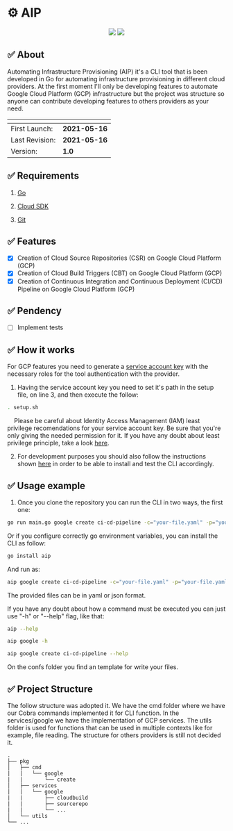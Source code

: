 # :gear: AIP

<p align="center">
  
<img src="https://img.shields.io/badge/Go-00ADD8?style=for-the-badge&logo=go&logoColor=white">
<img src="https://img.shields.io/badge/Google_Cloud-4285F4?style=for-the-badge&logo=google-cloud&logoColor=white">

</p>

## :white_check_mark: About
Automating Infrastructure Provisioning (AIP) it's a CLI tool that is been developed in Go for automating infrastructure provisioning in different cloud providers. At the first moment I'll only be developing features to automate Google Cloud Platform (GCP) infrastructure but the project was structure so anyone can contribute developing features to others providers as your need.

| <!-- --> | <!-- --> | 
--------------- |  ---------------
First Launch:   | **2021-05-16**    
Last Revision:  | **2021-05-16**    
Version:        | **1.0**

## :white_check_mark: Requirements

1. [Go](https://golang.org/doc/install)

2. [Cloud SDK](https://cloud.google.com/sdk)

3. [Git](https://git-scm.com/about)

## :white_check_mark: Features

- [x] Creation of Cloud Source Repositories (CSR) on Google Cloud Platform (GCP)
- [x] Creation of Cloud Build Triggers (CBT) on Google Cloud Platform (GCP)
- [x] Creation of Continuous Integration and Continuous Deployment (CI/CD) Pipeline on Google Cloud Platform (GCP)

## :white_check_mark: Pendency

- [ ] Implement tests


## :white_check_mark: How it works

For GCP features you need to generate a [service account key](https://cloud.google.com/iam/docs/creating-managing-service-account-keys) with the necessary roles for the tool authentication with the provider. 

1. Having the service account key you need to set it's path in the setup file, on line 3, and then execute the follow:

```bash
. setup.sh
```

&nbsp;&nbsp;&nbsp;&nbsp;Please be careful about Identity Access Management (IAM) least privilege recomendations for your service account key. Be sure that you're only giving the needed permission for it. If you have any doubt about least privilege principle, take a look [here](https://cloud.google.com/iam/docs/recommender-overview).

2. For development purposes you should also follow the instructions shown [here](https://golang.org/doc/gopath_code) in order to be able to install and test the CLI accordingly. 

## :white_check_mark: Usage example

1. Once you clone the repository you can run the CLI in two ways, the first one:

```bash
go run main.go google create ci-cd-pipeline -c="your-file.yaml" -p="your-file.yaml"
```

Or if you configure correctly go environment variables, you can install the CLI as follow:

```bash
go install aip
```

And run as:

```bash
aip google create ci-cd-pipeline -c="your-file.yaml" -p="your-file.yaml"
```

The provided files can be in yaml or json format.

If you have any doubt about how a command must be executed you can just use "-h" or "--help" flag, like that:


```bash
aip --help
```

```bash
aip google -h
```

```bash
aip google create ci-cd-pipeline --help
```
On the confs folder you find an template for write your files.

## :white_check_mark: Project Structure

The follow structure was adopted it. We have the cmd folder where we have our Cobra commands implemented it for CLI function. In the services/google we have the implementation of GCP services. The utils folder is used for functions that can be used in multiple contexts like for example, file reading. The structure for others providers is still not decided it.

    .
    ├── pkg                     
    │   ├── cmd   
    |   |   └── google
    |   |       └── create
    │   ├── services     
    |   |   └── google
    |   |       ├── cloudbuild
    |   |       ├── sourcerepo
    |   |       └── ...
    │   └── utils                
    └── ...
